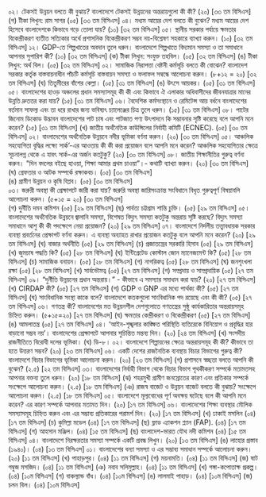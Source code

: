 

০২। 	টেকসই উন্নয়ন বলতে কী বুঝায়? বাংলাদেশে টেকসই উন্নয়নের অন্তরায়গুলো কী কী? (২০) [৩৩ তম বিসিএস]
(গ) টীকা লিখুন: রাম সাগর (০৫) [৩৩ তম বিসিএস]
০৪। 	মধ্যম আয়ের দেশ বলতে কী বুঝেন? মধ্যম আয়ের দেশ হিসেবে বাংলাদেশকে কিভাবে গড়ে তোলা যায়? (১০) [৩২ তম বিসিএস]
০৫। 	স্থানীয় সরকার পর্যায়ে ক্ষমতার বিকেন্দ্রীকরণ ব্যতীত সত্যিকার অর্থে প্রশাসনিক বিকেন্দ্রীকরণ সম্ভব নয়-বিশ্লেষণ সহকারে ব্যাখ্যা করুন। (১০) [৩২ তম বিসিএস]
১২। 	GDP-তে শিল্পখাতের অবদান তুলে ধরুন। বাংলাদেশে শিল্পখাতে বিদ্যমান সমস্যা ও তা সমাধানে আপনার সুপারিশ কী? (১০) [৩২ তম বিসিএস]
(ক) টীকা লিখুন: সংযুক্ত তহবিল। (০৫) [৩২ তম বিসিএস]
(ঙ) টীকা লিখুন: অর্থ বিল। (০৫) [৩২ তম বিসিএস]
০২। 	সামাজিক নিরাপত্তা বেষ্টনী কর্মসূচি বলতে কী বোঝেন? বাংলাদেশ সরকার কর্তৃক বাস্তবায়নাধীন পাঁচটি কর্মসূচি বাস্তবায়ন সমস্যা ও ফলাফল সম্বন্ধে আলোচনা করুন। (৮+১২ = ২০) [৩২ তম বিসিএস]
(ঘ) 	তিতুমীরের বাঁশের কেল্লা। (০৫) [৩১ তম বিসিএস]
(ঙ) 	উৎসে আয়কর। (০৫) [৩১ তম বিসিএস]
০৫।	বাংলাদেশের হাওড় অঞ্চলের প্রধান সমস্যাসমূহ কী কী এবং কিভাবে ঐ এলাকার অধিবাসীদের জীবনযাত্রার মানের উন্নতি দ্রুততর করা যায়? (১৫) [৩১ তম বিসিএস]
০৬।	বৈদেশিক কর্মসংস্থানে ও রেমিটেন্স আয় বর্ধনে বাংলাদেশের বর্তমান সাফল্য এবং তা ধরে রাখার জন্য ভবিষ্যৎ চ্যালেঞ্জের চিত্র তুলে ধরুন। (১৫) [৩১ তম বিসিএস]
০৮।	পাটের জিনোম ডিকোড উদ্ভাবন বাংলাদেশের পাট চাষ এবং পাটজাত পণ্য উৎপাদনে কি সম্ভাবনার সৃষ্টি করেছে বলে আপনি মনে করেন? (১৫) [৩১ তম বিসিএস]
(খ) 	জাতীয় অর্থনৈতিক কাউন্সিলের নির্বাহী কমিটি (ECNEC). (০৫) [৩০ তম বিসিএস]
০২। 	বাংলাদেশের অর্থনৈতিক উন্নয়নে নদীর ভূমিকা বর্ণনা করুন। (২০) [৩০ তম বিসিএস]
০৫।	আঞ্চলিক সহযোগিতা বৃদ্ধির লক্ষ্যে সার্ক’-এর আওতায় কী কী করা প্রয়োজন বলে আপনি মনে করেন? আঞ্চলিক সহযোগিতার ক্ষেত্রে সূচনালগ্ন থেকে এ যাবৎ সার্ক-এর অর্জন কতটুকু? (২০) [৩০ তম বিসিএস]
০৮। জাতীয় শিক্ষানীতির গুরুত্ব বর্ণনা করুন। "দিন বদলের বইছে হাওয়া, শিক্ষা আমার প্রথম চাওয়া”।- কথাটি ব্যাখ্যা করুন। (২০) [৩০ তম বিসিএস]
(ঘ) গ্রেফতার ও আটক সম্পর্কে রক্ষাকবচ। (০৫) [৩০ তম বিসিএস]  
(ঙ) গ্রামীণ উন্নয়ন ও কৃষি বিপ্লব। (০৫) [৩০ তম বিসিএস]  
০৩। জরুরী অবস্থা কী প্রেক্ষাপটে জারী করা যায়? জরুরি অবস্থা জারিসংক্রান্ত সংবিধানে বিধৃত গুরুত্বপূর্ণ বিষয়াবলি আলোচনা করুন। (৫+১৫ = ২০) [৩০ তম বিসিএস]  
(গ) দুর্নীতি দমন কমিশন (০৫) [২৯ তম বিসিএস]
(ছ) পার্বত্য চট্টগ্রাম শান্তি চুক্তি। (০৫) [২৯ তম বিসিএস]
০৫।	বাংলাদেশের অর্থনৈতিক উন্নয়নে জ্বালানি সমস্যা, বিশেষত বিদ্যুৎ সমস্যা কতটুকু অন্তরায় সৃষ্টি করছে? বিদ্যুৎ সমস্যা সমাধানে আশু কী কী পদক্ষেপে নেয়া প্রয়োজন? (২০) [২৯ তম বিসিএস]
০৭।	বাংলাদেশে নির্দলীয় তত্ত্বাবধায়ক সরকার ব্যবস্থা প্রবর্তনের প্রেক্ষাপট বর্ণনা করুন। এ ব্যবস্থা অব্যাহত রাখার প্রয়োজন কতটুকু বলে আপনি মনে করেন? (২০) [২৯ তম বিসিএস]
(ঘ) বাজার অর্থনীতি (০৫) [২৯ তম বিসিএস]
(চ) প্রজাতন্ত্রের সরকারি হিসাব (০৫) [২৯ তম বিসিএস]
(খ) 	জুমচাষ পদ্ধতি কি? (০৫) [২৮ তম বিসিএস]
(ঘ) 	ইন্টিগ্রেটেড কোস্টাল জোন ম্যানেজমেন্ট কি? (০৫) [২৮ তম বিসিএস]
(চ) 	সামাজিক বনায়ন। (০৫) [২৮ তম বিসিএস]
(গ) নাগরিকত্ব (০৫) [২৮ তম বিসিএস]
(ঘ) জনশৃংখলা রক্ষা (০৫) [২৮ তম বিসিএস]
(খ) সার্বভৌমত্ব (০৫) [২৭ তম বিসিএস]
(গ) সম্প্রদায় ও সাম্প্রদায়িক (০৫) [২৭ তম বিসিএস]
০৯।	“দুর্নীতি উন্নয়নের প্রধান অন্তরায়।” - কীভাবে এ সমস্যার সমাধান করা যায়? (২০) [২৭ তম বিসিএস]
(খ) CIRDAP কী? (০৫) [২৭ তম বিসিএস]
(গ) GDP ও GNP এর মধ্যে পার্থক্য কী? (০৫) [২৭ তম বিসিএস]
(ঘ) সাংবিধানিক সংস্থা কাকে বলে? বাংলাদেশে কতকগুলো সাংবিধানিক পদ রয়েছে এবং কী কী? (০৫) [২৭ তম বিসিএস]
০৬। 	গণতন্ত্র কী? বাংলাদেশের মত উন্নয়নশীল দেশগুলোতে গণতন্ত্রের সুষ্ঠু কার্যকারিতার অন্তরায়সমূহ চিহ্নিত করুন। (৫+১৫=২০) [২৭ তম বিসিএস]
(ঘ) ক্ষমতার কেন্দ্রীকরণ ও বিকেন্দ্রীকরণ (০৫) [২৭ তম বিসিএস]
(ঙ) আমলাতন্ত্র (০৫) [২৭ তম বিসিএস]
০৪।	‘আইন-শৃঙ্খলার কাঙ্ক্ষিত পরিস্থিতি ব্যতিরেকে বিনিয়োগ ও প্রবৃদ্ধির হার বাড়ানো সম্ভব নয়’। বাংলাদেশের প্রেক্ষাপটে আপনার সুচিন্তিত মন্তব্য দিন। (২০) [২৪ তম বিসিএস]
(খ) 	সংসদীয় রাজনীতিতে বিরোধী দলের ভূমিকা।
(ঘ) 	ডি-৮।
০২।	বাংলাদেশে শিল্পায়নের ক্ষেত্রে অন্তরায়সমূহ কী কী? কীভাবে তা হতে উত্তরণ সম্ভব? (২০) [২৩ তম বিসিএস]
০৬।	একটি দেশের রাজনৈতিক ব্যবস্থায় বিচার বিভাগের গুরুত্ব কী? বাংলাদেশে বিচার বিভাগের ভূমিকা আলোচনা করুন। (২০) [২৩ তম বিসিএস]
(গ) 	প্রশাসনে স্বচ্ছতা বলতে আপনি কী বুঝেন? (২.৫) [২২ তম বিসিএস]
০৩। বাংলাদেশের নির্বাহী বিভাগ থেকে বিচার বিভাগ পৃথকীকরণ সম্পর্কে মতামতসহ আপনার বক্তব্য তুলে ধরুন। (২০) [১৮ তম বিসিএস]
(ঝ) 	শহরমুখী গ্রামীণ জনস্রোতের কারণ এবং প্রতিকার সম্পর্কে সংক্ষেপে আলোচনা করুন। (২.৫) [১৮ তম বিসিএস]
(ঞ) 	রাজস্ব বাজেট ও উন্নয়ন বাজেট বলতে কী বুঝায়? সংক্ষেপে আলোচনা করুন। (২.৫) [১৮ তম বিসিএস]
০৫।		বাংলাদেশে মূল্যবোধের পূর্ণ অবক্ষয় ঘটেছে বলে কী আপনি মনে করেন? এর কারণ সম্পর্কে আপনার মতামত দিন। (২০) [১৭ তম বিসিএস]
০৬।		বাংলাদেশের শিক্ষা ব্যবস্থার মৌলিক সমস্যাসমূহ চিহ্নিত করুন এবং এর সম্ভাব্য প্রতিকারের পরামর্শ দিন। (২০) [১৭ তম বিসিএস]
(খ) ঢাকাই মসলিন (০৪) [১৭ তম বিসিএস]
(চ) কুমিল্লা মডেল (০৪) [১৭ তম বিসিএস]
(ছ) ফ্লাড এ্যাকশন প্ল্যান (FAP). (০৪) [১৭ তম বিসিএস]
(গ) 	আহসান মঞ্জিল। (০৪) [১৫ তম বিসিএস]
(ছ) 	বাংলাদেশ-ভারত যৌথ নদী কমিশন (০৪) [১৫ তম বিসিএস]
০৪। 	বাংলাদেশে নিরক্ষরতার সমস্যা সম্পর্কে একটি প্রবন্ধ লিখুন। (২০) [১৩ তম বিসিএস]
(ঙ) 	লাহোর প্রস্তাব (১৯৪০)। (০৪) [১৩ তম বিসিএস]
০১। 	বাংলাদেশের বন্যা সমস্যা ও এর সম্ভাব্য সমাধান সম্পর্কে আলোচনা করুন। (২০) [১১ তম বিসিএস]
(খ) 	পাহাড়পুর। (০৪) [১১ তম বিসিএস]
(গ) 	ময়নামতি। (০৪) [১১ তম বিসিএস]
(জ) 	ষাট গম্বুজ মসজিদ। (০৪) [১১ তম বিসিএস]
(ঞ) 	নবাব সলিমুল্লাহ। (০৪) [১১ তম বিসিএস]
(খ) 	গঙ্গা-কপোতাক্ষ প্রকল্প। (০৪) [১০ম বিসিএস]
(গ) 	বাকল্যান্ড বাঁধ। (০৪) [১০ম বিসিএস]
(ঙ) 	লালমাই পাহাড়। (০৪) [১০ম বিসিএস]
(জ) 	চলন বিল। (০৪) [১০ম বিসিএস]